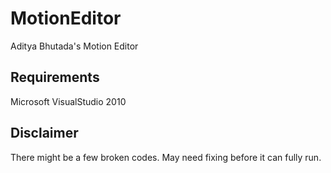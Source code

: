 # MotionEditor
Aditya Bhutada's Motion Editor

## Requirements
Microsoft VisualStudio 2010

## Disclaimer
There might be a few broken codes. May need fixing before it can fully run.
